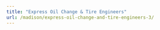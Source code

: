 ```yaml
---
title: "Express Oil Change & Tire Engineers"
url: /madison/express-oil-change-and-tire-engineers-3/
---
```


